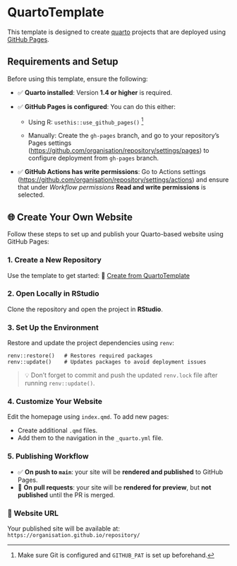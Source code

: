 # QuartoTemplate

This template is designed to create [quarto](https://quarto.org) projects that are deployed using [GitHub Pages](https://docs.github.com/en/pages).

## Requirements and Setup

Before using this template, ensure the following:

* ✅ **Quarto installed**: Version **1.4 or higher** is required.
* ✅ **GitHub Pages is configured**:
  You can do this either:

  * Using R: `usethis::use_github_pages()` [^github_pat]
 
  * Manually: Create the `gh-pages` branch, and go to your repository’s Pages settings (https://github.com/organisation/repository/settings/pages) to configure deployment from `gh-pages` branch.
  
* ✅ **GitHub Actions has write permissions**:
  Go to Actions settings (https://github.com/organisation/repository/settings/actions) and ensure that under *Workflow permissions* **Read and write permissions** is selected.

[^github_pat]: Make sure Git is configured and `GITHUB_PAT` is set up beforehand.

## 🌐 Create Your Own Website

Follow these steps to set up and publish your Quarto-based website using GitHub Pages:

### 1. Create a New Repository

Use the template to get started: 🔗 [Create from QuartoTemplate](https://github.com/new?template_name=QuartoTemplate&template_owner=oxford-pharmacoepi)

### 2. Open Locally in RStudio

Clone the repository and open the project in **RStudio**.

### 3. Set Up the Environment

Restore and update the project dependencies using `renv`:

```
renv::restore()   # Restores required packages
renv::update()    # Updates packages to avoid deployment issues
```

> 💡 Don’t forget to commit and push the updated `renv.lock` file after running `renv::update()`.

### 4. Customize Your Website

Edit the homepage using `index.qmd`.
To add new pages:

* Create additional `.qmd` files.
* Add them to the navigation in the `_quarto.yml` file.

### 5. Publishing Workflow

* ✅ **On push to `main`**: your site will be **rendered and published** to GitHub Pages.
* 🔄 **On pull requests**: your site will be **rendered for preview**, but **not published** until the PR is merged.

### 🔗 Website URL

Your published site will be available at: `https://organisation.github.io/repository/`
